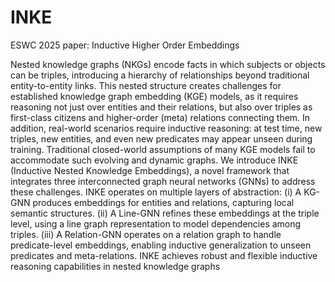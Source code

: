 # INKE
ESWC 2025 paper: Inductive Higher Order Embeddings


Nested knowledge graphs (NKGs) encode facts in which subjects or objects can be triples, introducing a hierarchy of relationships beyond traditional entity-to-entity links. This nested structure creates challenges for established knowledge graph embedding (KGE) models, as it requires reasoning not just over entities and their relations, but also over triples as first-class citizens and higher-order (meta) relations connecting them. In addition, real-world scenarios require
inductive reasoning: at test time, new triples, new entities, and even new predicates may appear unseen during training. Traditional closed-world assumptions of many KGE models fail to accommodate such evolving and dynamic graphs. We introduce INKE (Inductive Nested Knowledge Embeddings), a novel framework that integrates three interconnected graph neural networks (GNNs) to address these challenges. INKE operates on multiple layers of abstraction: (i) A KG-GNN produces embeddings for entities and relations, capturing local semantic structures. (ii) A Line-GNN refines these embeddings at the triple level, using a line graph representation to model dependencies among triples. (iii) A Relation-GNN operates on a relation graph to handle predicate-level embeddings, enabling inductive generalization to unseen predicates and meta-relations. INKE achieves robust and flexible inductive reasoning capabilities in nested knowledge graphs
